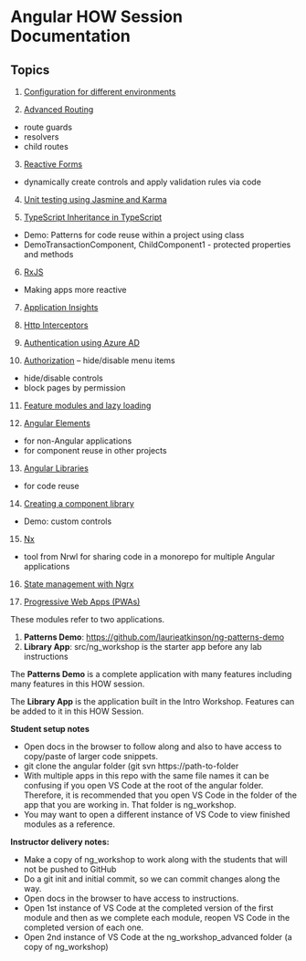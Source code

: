 # Angular HOW Session Documentation

## Topics
1. [Configuration for different environments](docs/Configuration.md)

2. [Advanced Routing](docs/Routing.md)
- route guards
- resolvers
- child routes

3. [Reactive Forms](docs/ReactiveForms.md)
- dynamically create controls and apply validation rules via code

4. [Unit testing using Jasmine and Karma](docs/UnitTesting.md)

5. [TypeScript Inheritance in TypeScript](https://github.com/laurieatkinson/ng-patterns-demo)
- Demo: Patterns for code reuse within a project using class
- DemoTransactionComponent, ChildComponent1 - protected properties and methods

6. [RxJS](docs/Rxjs.md)
- Making apps more reactive

7. [Application Insights](docs/AppInsights.md)

8. [Http Interceptors](docs/HttpInterceptors.md)

9. [Authentication using Azure AD](docs/Authentication.md)

10. [Authorization](docs/Authorization.md)
– hide/disable menu items
- hide/disable controls
- block pages by permission

11. [Feature modules and lazy loading](docs/ModuleOrganization.md)

12. [Angular Elements](docs/AngularElements.md)
- for non-Angular applications
- for component reuse in other projects

13. [Angular Libraries](docs/AngularLibraries.md)
- for code reuse

14. [Creating a component library](https://github.com/laurieatkinson/ng-patterns-demo)
- Demo: custom controls

15. [Nx](docs/NxMonorepos.md)
-  tool from Nrwl for sharing code in a monorepo for multiple Angular applications

16. [State management with Ngrx](docs/NgrxStateManagement.md)

17. [Progressive Web Apps (PWAs)](docs/PWA.md)


These modules refer to two applications.
1. **Patterns Demo**: https://github.com/laurieatkinson/ng-patterns-demo
2. **Library App**: src/ng_workshop is the starter app before any lab instructions

The **Patterns Demo** is a complete application with many features including many features in this HOW session.

The **Library App** is the application built in the Intro Workshop. Features can be added to it in this HOW Session.

**Student setup notes**
- Open docs in the browser to follow along and also to have access to copy/paste of larger code snippets.
- git clone the angular folder (git svn https://path-to-folder
- With multiple apps in this repo with the same file names it can be confusing if you open VS Code at the root of the angular folder. Therefore, it is recommended that you open VS Code in the folder of the app that you are working in. That folder is ng_workshop.
- You may want to open a different instance of VS Code to view finished modules as a reference.


**Instructor delivery notes:**
- Make a copy of ng_workshop to work along with the students that will not be pushed to GitHub
- Do a git init and initial commit, so we can commit changes along the way.
- Open docs in the browser to have access to instructions.
- Open 1st instance of VS Code at the completed version of the first module and then as we complete each module, reopen VS Code in the completed version of each one.
- Open 2nd instance of VS Code at the ng_workshop_advanced folder (a copy of ng_workshop)

